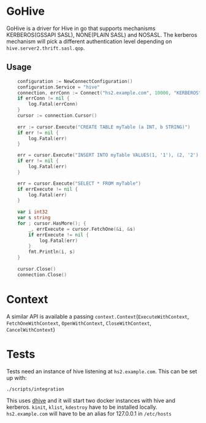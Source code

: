 # GoHive

GoHive is a driver for Hive in go that supports mechanisms KERBEROS(GSSAPI SASL), NONE(PLAIN SASL) and NOSASL. The kerberos mechanism will pick a different authentication level depending on `hive.server2.thrift.sasl.qop`.

## Usage

```go 
    configuration := NewConnectConfiguration()
    configuration.Service = "hive"
    connection, errConn := Connect("hs2.example.com", 10000, "KERBEROS", configuration)
    if errConn != nil {
        log.Fatal(errConn)
    }
    cursor := connection.Cursor()
    
    err := cursor.Execute("CREATE TABLE myTable (a INT, b STRING)")
    if err != nil {
        log.Fatal(err)
    }

    err = cursor.Execute("INSERT INTO myTable VALUES(1, '1'), (2, '2'), (3, '3'), (4, '4')")
    if err != nil {
	    log.Fatal(err)
    }

    err = cursor.Execute("SELECT * FROM myTable")
    if errExecute != nil {
        log.Fatal(err)
    }
    
    var i int32
    var s string
    for ; cursor.HasMore(); {
        _, errExecute = cursor.FetchOne(&i, &s)
        if errExecute != nil {
            log.Fatal(err)
        }
        fmt.Println(i, s)
    }
    
    cursor.Close()
    connection.Close()
```

# Context
A similar API is available a passing `context.Context`(`ExecuteWithContext`, `FetchOneWithContext`, `OpenWithContext`, `CloseWithContext`, `CancelWithContext`)

# Tests
Tests need an instance of hive listening at `hs2.example.com`. This can be set up with:
```
./scripts/integration
```
This uses [dhive](https://github.com/beltran/dhive) and it will start two docker instances with hive and kerberos. `kinit`, `klist`, `kdestroy` have to be installed locally. `hs2.example.com` will have to be an alias for 127.0.0.1 in `/etc/hosts`
